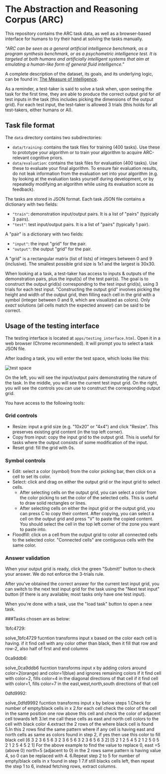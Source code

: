 # The Abstraction and Reasoning Corpus (ARC)

This repository contains the ARC task data, as well as a browser-based interface for humans to try their hand at solving the tasks manually.

*"ARC can be seen as a general artificial intelligence benchmark, as a program synthesis benchmark, or as a psychometric intelligence test. It is targeted at both humans and artificially intelligent systems that aim at emulating a human-like form of general fluid intelligence."*

A complete description of the dataset, its goals, and its underlying logic, can be found in: [The Measure of Intelligence](https://arxiv.org/abs/1911.01547).

As a reminder, a test-taker is said to solve a task when, upon seeing the task for the first time, they are able to produce the correct output grid for *all* test inputs in the task (this includes picking the dimensions of the output grid). For each test input, the test-taker is allowed 3 trials (this holds for all test-takers, either humans or AI).


## Task file format

The `data` directory contains two subdirectories:

- `data/training`: contains the task files for training (400 tasks). Use these to prototype your algorithm or to train your algorithm to acquire ARC-relevant cognitive priors.
- `data/evaluation`: contains the task files for evaluation (400 tasks). Use these to evaluate your final algorithm. To ensure fair evaluation results, do not leak information from the evaluation set into your algorithm (e.g. by looking at the evaluation tasks yourself during development, or by repeatedly modifying an algorithm while using its evaluation score as feedback).

The tasks are stored in JSON format. Each task JSON file contains a dictionary with two fields:

- `"train"`: demonstration input/output pairs. It is a list of "pairs" (typically 3 pairs).
- `"test"`: test input/output pairs. It is a list of "pairs" (typically 1 pair).

A "pair" is a dictionary with two fields:

- `"input"`: the input "grid" for the pair.
- `"output"`: the output "grid" for the pair.

A "grid" is a rectangular matrix (list of lists) of integers between 0 and 9 (inclusive). The smallest possible grid size is 1x1 and the largest is 30x30.

When looking at a task, a test-taker has access to inputs & outputs of the demonstration pairs, plus the input(s) of the test pair(s). The goal is to construct the output grid(s) corresponding to the test input grid(s), using 3 trials for each test input. "Constructing the output grid" involves picking the height and width of the output grid, then filling each cell in the grid with a symbol (integer between 0 and 9, which are visualized as colors). Only *exact* solutions (all cells match the expected answer) can be said to be correct.


## Usage of the testing interface

The testing interface is located at `apps/testing_interface.html`. Open it in a web browser (Chrome recommended). It will prompt you to select a task JSON file.

After loading a task, you will enter the test space, which looks like this:

![test space](https://arc-benchmark.s3.amazonaws.com/figs/arc_test_space.png)

On the left, you will see the input/output pairs demonstrating the nature of the task. In the middle, you will see the current test input grid. On the right, you will see the controls you can use to construct the corresponding output grid.

You have access to the following tools:

### Grid controls

- Resize: input a grid size (e.g. "10x20" or "4x4") and click "Resize". This preserves existing grid content (in the top left corner).
- Copy from input: copy the input grid to the output grid. This is useful for tasks where the output consists of some modification of the input.
- Reset grid: fill the grid with 0s.

### Symbol controls

- Edit: select a color (symbol) from the color picking bar, then click on a cell to set its color.
- Select: click and drag on either the output grid or the input grid to select cells.
    - After selecting cells on the output grid, you can select a color from the color picking to set the color of the selected cells. This is useful to draw solid rectangles or lines.
    - After selecting cells on either the input grid or the output grid, you can press C to copy their content. After copying, you can select a cell on the output grid and press "V" to paste the copied content. You should select the cell in the top left corner of the zone you want to paste into.
- Floodfill: click on a cell from the output grid to color all connected cells to the selected color. "Connected cells" are contiguous cells with the same color.

### Answer validation

When your output grid is ready, click the green "Submit!" button to check your answer. We do not enforce the 3-trials rule.

After you've obtained the correct answer for the current test input grid, you can switch to the next test input grid for the task using the "Next test input" button (if there is any available; most tasks only have one test input).

When you're done with a task, use the "load task" button to open a new task.

###Tasks chosen are as below:

1bfc4729:

solve_1bfc4729 fucntion transforms input x based on the color each cell is having.
if it find cell with any color other than black, 
then it fill that row and row-2, also half of first and end columns

0ca9ddb6:

solve_0ca9ddb6 fucntion transforms input x by adding colors around color=2(orange) and color=1(blue) and ignores remaining colors
if it find cell with color=2, fills color=4 in the diagonal directions of that cell 
if it find cell with color=1, fills color=7 in the east,west,north,south directions of that cell

0dfd9992:

solve_0dfd9992 fucntion transforms input x by below steps
		1.Check for number of empty/black cells in x 
		2.for each cell check the color of the cell in the same position one row above this cell and check the color of adjacent cell towards left
		3.let me call these cells as east and north cell colors to the cell with black color
		4.extract the 2 rows of the where black cell is found
		5.In this 2 rows find the same pattern where if any cell is having east and north cells as same as colors found in step 2, if yes then 
		  use this color to fill black cell
		   [6 3 2 3 6 5 6 3 2 3 6 5 6 3 2 3 6 5 6 3 2]
		   [5 2 1 2 5 4 5 2 1 2 5 0 5 2 1 2 5 4 5 2 1]
		   For the above example to find the value to replace 0,
		   east =5 (above 0)
		   north=5 (adjacent to 0)
		   in the 2 rows same pattern is having value 4, so 0 can be replaced with 4. 
		 6.Repeat step 2 to 5 for number of empty/black cells in x found in step 1
		 7.if still blacks cells left, then repeat the step 1 to 6, instead fetching rows, extract columns.